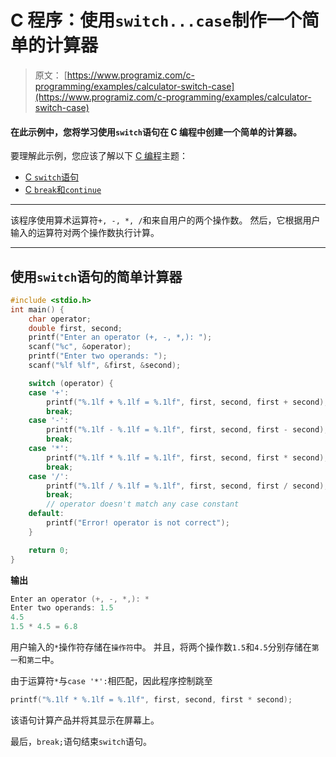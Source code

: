 # C 程序：使用`switch...case`制作一个简单的计算器

> 原文： [https://www.programiz.com/c-programming/examples/calculator-switch-case](https://www.programiz.com/c-programming/examples/calculator-switch-case)

#### 在此示例中，您将学习使用`switch`语句在 C 编程中创建一个简单的计算器。

要理解此示例，您应该了解以下 [C 编程](/c-programming "C tutorial")主题：

*   [C `switch`语句](/c-programming/c-switch-case-statement)
*   [C `break`和`continue`](/c-programming/c-break-continue-statement)

* * *

该程序使用算术运算符`+, -, *, /`和来自用户的两个操作数。 然后，它根据用户输入的运算符对两个操作数执行计算。

* * *

## 使用`switch`语句的简单计算器

```c
#include <stdio.h>
int main() {
    char operator;
    double first, second;
    printf("Enter an operator (+, -, *,): ");
    scanf("%c", &operator);
    printf("Enter two operands: ");
    scanf("%lf %lf", &first, &second);

    switch (operator) {
    case '+':
        printf("%.1lf + %.1lf = %.1lf", first, second, first + second);
        break;
    case '-':
        printf("%.1lf - %.1lf = %.1lf", first, second, first - second);
        break;
    case '*':
        printf("%.1lf * %.1lf = %.1lf", first, second, first * second);
        break;
    case '/':
        printf("%.1lf / %.1lf = %.1lf", first, second, first / second);
        break;
        // operator doesn't match any case constant
    default:
        printf("Error! operator is not correct");
    }

    return 0;
} 
```

**输出**

```c
Enter an operator (+, -, *,): *
Enter two operands: 1.5
4.5
1.5 * 4.5 = 6.8 
```

用户输入的`*`操作符存储在`操作符`中。 并且，将两个操作数`1.5`和`4.5`分别存储在`第一`和`第二`中。

由于运算符`*`与`case '*':`相匹配，因此程序控制跳至

```c
printf("%.1lf * %.1lf = %.1lf", first, second, first * second); 
```

该语句计算产品并将其显示在屏幕上。

最后，`break;`语句结束`switch`语句。